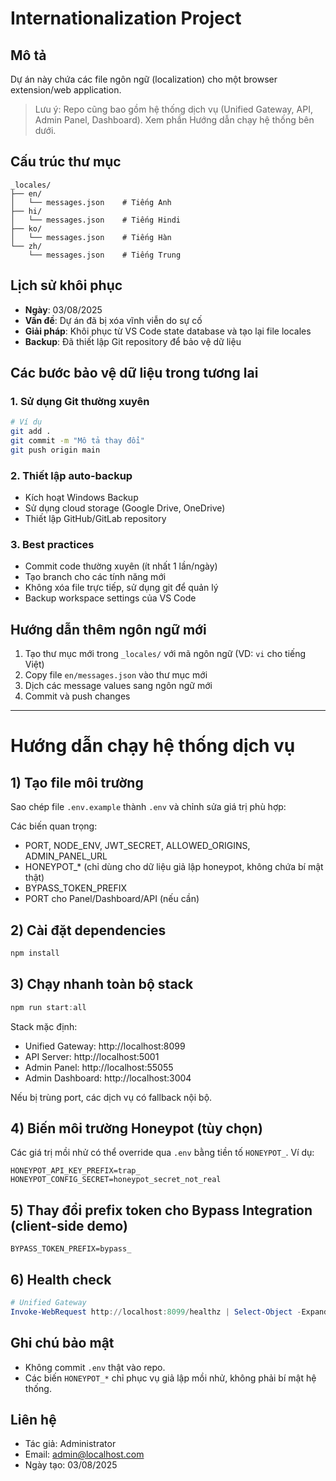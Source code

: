 # Internationalization Project

## Mô tả
Dự án này chứa các file ngôn ngữ (localization) cho một browser extension/web application.

> Lưu ý: Repo cũng bao gồm hệ thống dịch vụ (Unified Gateway, API, Admin Panel, Dashboard). Xem phần Hướng dẫn chạy hệ thống bên dưới.

## Cấu trúc thư mục
```
_locales/
├── en/
│   └── messages.json    # Tiếng Anh
├── hi/
│   └── messages.json    # Tiếng Hindi
├── ko/
│   └── messages.json    # Tiếng Hàn
└── zh/
    └── messages.json    # Tiếng Trung
```

## Lịch sử khôi phục
- **Ngày**: 03/08/2025
- **Vấn đề**: Dự án đã bị xóa vĩnh viễn do sự cố
- **Giải pháp**: Khôi phục từ VS Code state database và tạo lại file locales
- **Backup**: Đã thiết lập Git repository để bảo vệ dữ liệu

## Các bước bảo vệ dữ liệu trong tương lai

### 1. Sử dụng Git thường xuyên
```bash
# Ví dụ
git add .
git commit -m "Mô tả thay đổi"
git push origin main
```

### 2. Thiết lập auto-backup
- Kích hoạt Windows Backup
- Sử dụng cloud storage (Google Drive, OneDrive)
- Thiết lập GitHub/GitLab repository

### 3. Best practices
- Commit code thường xuyên (ít nhất 1 lần/ngày)
- Tạo branch cho các tính năng mới
- Không xóa file trực tiếp, sử dụng git để quản lý
- Backup workspace settings của VS Code

## Hướng dẫn thêm ngôn ngữ mới

1. Tạo thư mục mới trong `_locales/` với mã ngôn ngữ (VD: `vi` cho tiếng Việt)
2. Copy file `en/messages.json` vào thư mục mới
3. Dịch các message values sang ngôn ngữ mới
4. Commit và push changes

---

# Hướng dẫn chạy hệ thống dịch vụ

## 1) Tạo file môi trường
Sao chép file `.env.example` thành `.env` và chỉnh sửa giá trị phù hợp:

Các biến quan trọng:
- PORT, NODE_ENV, JWT_SECRET, ALLOWED_ORIGINS, ADMIN_PANEL_URL
- HONEYPOT_* (chỉ dùng cho dữ liệu giả lập honeypot, không chứa bí mật thật)
- BYPASS_TOKEN_PREFIX
- PORT cho Panel/Dashboard/API (nếu cần)

## 2) Cài đặt dependencies
```powershell
npm install
```

## 3) Chạy nhanh toàn bộ stack
```powershell
npm run start:all
```
Stack mặc định:
- Unified Gateway: http://localhost:8099
- API Server: http://localhost:5001
- Admin Panel: http://localhost:55055
- Admin Dashboard: http://localhost:3004

Nếu bị trùng port, các dịch vụ có fallback nội bộ.

## 4) Biến môi trường Honeypot (tùy chọn)
Các giá trị mồi nhử có thể override qua `.env` bằng tiền tố `HONEYPOT_`.
Ví dụ:
```env
HONEYPOT_API_KEY_PREFIX=trap_
HONEYPOT_CONFIG_SECRET=honeypot_secret_not_real
```

## 5) Thay đổi prefix token cho Bypass Integration (client-side demo)
```env
BYPASS_TOKEN_PREFIX=bypass_
```

## 6) Health check
```powershell
# Unified Gateway
Invoke-WebRequest http://localhost:8099/healthz | Select-Object -ExpandProperty Content
```

## Ghi chú bảo mật
- Không commit `.env` thật vào repo.
- Các biến `HONEYPOT_*` chỉ phục vụ giả lập mồi nhử, không phải bí mật hệ thống.

## Liên hệ
- Tác giả: Administrator
- Email: admin@localhost.com
- Ngày tạo: 03/08/2025
